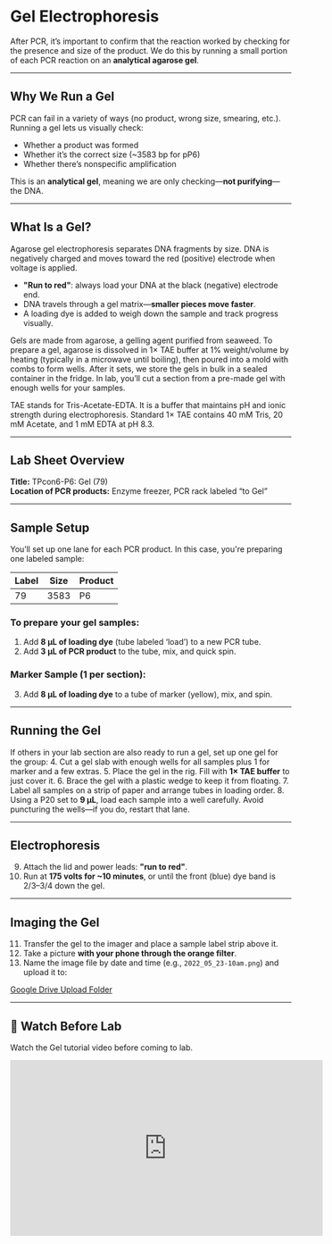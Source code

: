 # Gel Electrophoresis

After PCR, it’s important to confirm that the reaction worked by checking for the presence and size of the product. We do this by running a small portion of each PCR reaction on an **analytical agarose gel**.

---

## Why We Run a Gel

PCR can fail in a variety of ways (no product, wrong size, smearing, etc.). Running a gel lets us visually check:

- Whether a product was formed
- Whether it’s the correct size (~3583 bp for pP6)
- Whether there’s nonspecific amplification

This is an **analytical gel**, meaning we are only checking—**not purifying**—the DNA.

---

## What Is a Gel?

Agarose gel electrophoresis separates DNA fragments by size. DNA is negatively charged and moves toward the red (positive) electrode when voltage is applied.

- **"Run to red"**: always load your DNA at the black (negative) electrode end.
- DNA travels through a gel matrix—**smaller pieces move faster**.
- A loading dye is added to weigh down the sample and track progress visually.

Gels are made from agarose, a gelling agent purified from seaweed. To prepare a gel, agarose is dissolved in 1× TAE buffer at 1% weight/volume by heating (typically in a microwave until boiling), then poured into a mold with combs to form wells. After it sets, we store the gels in bulk in a sealed container in the fridge. In lab, you’ll cut a section from a pre-made gel with enough wells for your samples.

TAE stands for Tris-Acetate-EDTA. It is a buffer that maintains pH and ionic strength during electrophoresis. Standard 1× TAE contains 40 mM Tris, 20 mM Acetate, and 1 mM EDTA at pH 8.3.

---

## Lab Sheet Overview

**Title:** TPcon6-P6: Gel (79)  
**Location of PCR products:** Enzyme freezer, PCR rack labeled “to Gel”

---

## Sample Setup

You’ll set up one lane for each PCR product. In this case, you're preparing one labeled sample:

| Label | Size  | Product |
|-------|-------|---------|
| 79    | 3583  | P6      |

### To prepare your gel samples:
1. Add **8 µL of loading dye** (tube labeled ‘load’) to a new PCR tube.
2. Add **3 µL of PCR product** to the tube, mix, and quick spin.

### Marker Sample (1 per section):
3. Add **8 µL of loading dye** to a tube of marker (yellow), mix, and spin.

---

## Running the Gel

If others in your lab section are also ready to run a gel, set up one gel for the group:
4. Cut a gel slab with enough wells for all samples plus 1 for marker and a few extras.
5. Place the gel in the rig. Fill with **1× TAE buffer** to just cover it.
6. Brace the gel with a plastic wedge to keep it from floating.
7. Label all samples on a strip of paper and arrange tubes in loading order.
8. Using a P20 set to **9 µL**, load each sample into a well carefully. Avoid puncturing the wells—if you do, restart that lane.

---

## Electrophoresis

9. Attach the lid and power leads: **"run to red"**.
10. Run at **175 volts for ~10 minutes**, or until the front (blue) dye band is 2/3–3/4 down the gel.

---

## Imaging the Gel

11. Transfer the gel to the imager and place a sample label strip above it.
12. Take a picture **with your phone through the orange filter**.
13. Name the image file by date and time (e.g., `2022_05_23-10am.png`) and upload it to:

[Google Drive Upload Folder](https://drive.google.com/drive/folders/1zZdfonsY7S_thy-4GPWEr8h3GR3kuvOb?usp=sharing)

---

## 🎥 Watch Before Lab

Watch the Gel tutorial video before coming to lab.
<iframe width="560" height="315" src="https://www.youtube.com/embed/gKHO0HHPsXg" frameborder="0" allowfullscreen></iframe>
